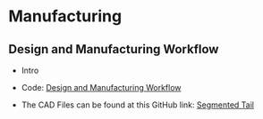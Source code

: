 # Manufacturing

## Design and Manufacturing Workflow
 - Intro
 
 - Code: [Design and Manufacturing Workflow](..../02_Mechanical/02_CAD/Markdown/Design_and_Manufacturing_Workflow.md)

 - The CAD Files can be found at this GitHub link: [Segmented Tail](https://github.com/AniIOT/Foldable_Robotics_Team_2_Swimming/blob/main/02_Mechanical/02_CAD) 
